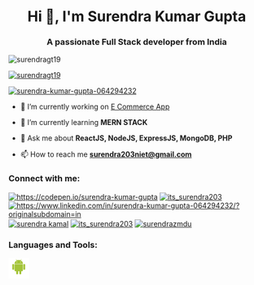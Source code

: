 <h1 align="center">Hi 👋, I'm Surendra Kumar Gupta</h1>
<h3 align="center">A passionate Full Stack developer from India</h3>

<p align="left"> <img src="https://komarev.com/ghpvc/?username=surendragt19&label=Profile%20views&color=0e75b6&style=flat" alt="surendragt19" /> </p>

<p align="left"> <a href="https://github.com/ryo-ma/github-profile-trophy"><img src="https://github-profile-trophy.vercel.app/?username=surendragt19" alt="surendragt19" /></a> </p>

<p align="left"> <a href="https://www.linkedin.com/in/surendra-kumar-gupta-064294232/?originalsubdomain=in" target="blank"><img src="https://img.shields.io/badge/-Connect%20with%20me%20on%20LinkedIn-blue?style=for-the-badge&logo=linkedin" alt="surendra-kumar-gupta-064294232" /></a> </p>

- 🔭 I’m currently working on [E Commerce App](https://github.com/surendragt19/E-Commerce-APP)

- 🌱 I’m currently learning **MERN STACK**

- 💬 Ask me about **ReactJS, NodeJS, ExpressJS, MongoDB, PHP**

- 📫 How to reach me **surendra203niet@gmail.com**

<h3 align="left">Connect with me:</h3>
<p align="left">
<a href="https://codepen.io/https://codepen.io/surendra-kumar-gupta" target="blank"><img align="center" src="https://raw.githubusercontent.com/rahuldkjain/github-profile-readme-generator/master/src/images/icons/Social/codepen.svg" alt="https://codepen.io/surendra-kumar-gupta" height="30" width="40" /></a>
<a href="https://twitter.com/its_surendra203" target="blank"><img align="center" src="https://raw.githubusercontent.com/rahuldkjain/github-profile-readme-generator/master/src/images/icons/Social/twitter.svg" alt="its_surendra203" height="30" width="40" /></a>
<a href="https://linkedin.com/in/https://www.linkedin.com/in/surendra-kumar-gupta-064294232/?originalsubdomain=in" target="blank"><img align="center" src="https://raw.githubusercontent.com/rahuldkjain/github-profile-readme-generator/master/src/images/icons/Social/linked-in-alt.svg" alt="https://www.linkedin.com/in/surendra-kumar-gupta-064294232/?originalsubdomain=in" height="30" width="40" /></a>
<a href="https://fb.com/surendra kamal" target="blank"><img align="center" src="https://raw.githubusercontent.com/rahuldkjain/github-profile-readme-generator/master/src/images/icons/Social/facebook.svg" alt="surendra kamal" height="30" width="40" /></a>
<a href="https://instagram.com/its_surendra203" target="blank"><img align="center" src="https://raw.githubusercontent.com/rahuldkjain/github-profile-readme-generator/master/src/images/icons/Social/instagram.svg" alt="its_surendra203" height="30" width="40" /></a>
<a href="https://auth.geeksforgeeks.org/user/surendrazmdu" target="blank"><img align="center" src="https://raw.githubusercontent.com/rahuldkjain/github-profile-readme-generator/master/src/images/icons/Social/geeks-for-geeks.svg" alt="surendrazmdu" height="30" width="40" /></a>
</p>

<h3 align="left">Languages and Tools:</h3>
<p align="left"> 
<a href="https://developer.android.com" target="_blank" rel="noreferrer"> <img src="https://raw.githubusercontent.com/devicons/devicon/master/icons/android/android-original-wordmark.svg" alt="android" width="40" height="40"/> </a> 
<a href="https://aws.amazon.com" target="_blank" rel="noreferrer"> <img src="https⬤